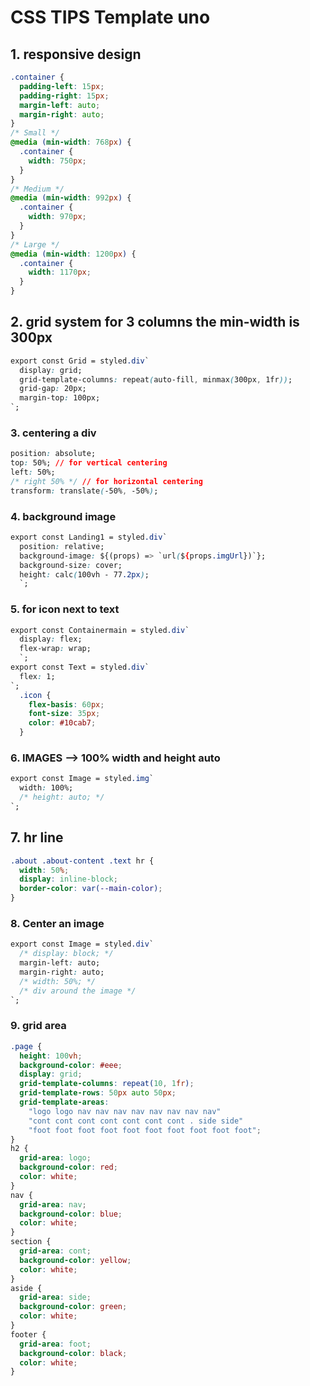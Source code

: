 # CSS TIPS Template uno

## 1. responsive design

```css
.container {
  padding-left: 15px;
  padding-right: 15px;
  margin-left: auto;
  margin-right: auto;
}
/* Small */
@media (min-width: 768px) {
  .container {
    width: 750px;
  }
}
/* Medium */
@media (min-width: 992px) {
  .container {
    width: 970px;
  }
}
/* Large */
@media (min-width: 1200px) {
  .container {
    width: 1170px;
  }
}
```

## 2. grid system for 3 columns the min-width is 300px

```css
export const Grid = styled.div`
  display: grid;
  grid-template-columns: repeat(auto-fill, minmax(300px, 1fr));
  grid-gap: 20px;
  margin-top: 100px;
`;
```

### 3. centering a div

```css
position: absolute;
top: 50%; // for vertical centering
left: 50%;
/* right 50% */ // for horizontal centering
transform: translate(-50%, -50%);
```

### 4. background image

```css
export const Landing1 = styled.div`
  position: relative;
  background-image: ${(props) => `url(${props.imgUrl})`};
  background-size: cover;
  height: calc(100vh - 77.2px);
  `;
```

### 5. for icon next to text

```css
export const Containermain = styled.div`
  display: flex;
  flex-wrap: wrap;
  `;
export const Text = styled.div`
  flex: 1;
`;
  .icon {
    flex-basis: 60px;
    font-size: 35px;
    color: #10cab7;
  }
```

### 6. IMAGES --> 100% width and height auto

```css
export const Image = styled.img`
  width: 100%;
  /* height: auto; */
`;
```

## 7. hr line

```css
.about .about-content .text hr {
  width: 50%;
  display: inline-block;
  border-color: var(--main-color);
}
```

### 8. Center an image

```css
export const Image = styled.div`
  /* display: block; */
  margin-left: auto;
  margin-right: auto;
  /* width: 50%; */
  /* div around the image */
`;

```

### 9. grid area

```css
.page {
  height: 100vh;
  background-color: #eee;
  display: grid;
  grid-template-columns: repeat(10, 1fr);
  grid-template-rows: 50px auto 50px;
  grid-template-areas:
    "logo logo nav nav nav nav nav nav nav nav"
    "cont cont cont cont cont cont cont . side side"
    "foot foot foot foot foot foot foot foot foot foot";
}
h2 {
  grid-area: logo;
  background-color: red;
  color: white;
}
nav {
  grid-area: nav;
  background-color: blue;
  color: white;
}
section {
  grid-area: cont;
  background-color: yellow;
  color: white;
}
aside {
  grid-area: side;
  background-color: green;
  color: white;
}
footer {
  grid-area: foot;
  background-color: black;
  color: white;
}
```
